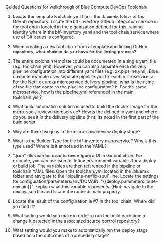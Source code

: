 Guided Questions for walkthrough of Blue Compute DevOps Toolchain

1.	Locate the template toolchain.yml file in the .bluemix folder of the GitHub repository. Locate the bff-inventory GitHub integration service in the tool chain located in the organization defined for this training.  Identify where in the bff-inventory yaml and the tool chain service where use of Git Issues is configured. 

2.	When creating a new tool chain from a template and linking GitHub repository, what choices do you have for the linking process? 

3.	The entire toolchain template could be documented in a single yaml file (e.g. toolchain.yml). However, you can also separate each delivery pipeline configuration into different yaml files (e.g. xx.pipeline.yml). Blue compute example uses separate pipeline.yml for each microservice. 
    a. For the Netflix eureka microservice delivery pipeline, what is the name of the file that contains the pipeline configuration?
    b.	For the same microservice, how is the pipeline.yml referenced in the main toolchain.yml?

4.	What build automation solution is used to build the docker image for the micro-socialreview microservice? How is the defined in yaml and where do you see it in the delivery pipeline (hint: its noted in the first part of the build script)

5.	Why are there two jobs in the micro-socialreview deploy stage?
 
6.	What is the Builder Type for the bff-inventory microservice? Why is this type used? Where is it annotated in the YAML?

7.	".json" files can be used to reconfigure a UI in the tool chain. For example, you can use json to define environment variables for a deploy or build job. The variables are then referenced in the pipeline or toolchain YAML files. Open the toolchain.yml located in the .bluemix folder and navigate to the  “pipeline-netflix-zuul” line. Locate the settings for configuration/parameters/env/DOMAIN. "{{deploy.parameters.route-domain}}". Explain what this variable represents. (Hint: navigate to the deploy.json file and locate the route-domain property. 
 
8.	Locate the result of the configuration in #7 in the tool chain. Where did you find it?

9.	What setting would you make in order to run the build each time a change it detected in the associated source control repository? 

10.	What setting would you make to automatically run the deploy stage based on a the outcomes of a preceding stage?
